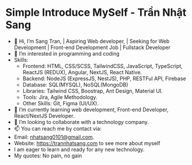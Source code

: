# Simple Introduce MySelf - Trần Nhật Sang

- 👋 Hi, I’m Sang Tran, | Aspiring Web developer, | Seeking for Web Development | Front-end Development Job | Fullstack Developer
- 👀 I’m interested in programming and coding
- Skills:
  + Frontend: HTML, CSS/SCSS, TailwindCSS, JavaScript, TypeScript, ReactJS (REDUX), Angular, NextJS, React Native.
  + Backend: NodeJS (ExpressJS, NestJS), PHP, RESTFul API, Firebase
  + Database: SQL(MYSQL), NoSQL(MongoDB)
  + Libraries: Tailwind CSS, Boostrap, Ant Design, Material UI.
  + Tools: Jira, Agile Methodology.
  + Other Skills: Git, Figma (UI/UX).
- 🌱 I’m currently learning web development, Front-end Developer, React/NextJS Developer.
- 💞️ I’m looking to collaborate with a technology company.
- 📫 You can reach me by contact via:
- Email: nhatsang0101@gmail.com.
- Website: https://trannhatsang.com to see more about myself
- I am eager to learn and ready for any new technology.
- My quotes: No pain, no gain
<!---
sangtrandev00/sangtrandev00 is a ✨ particular ✨ repository because its `README.md` (this file) appears on your GitHub profile.
You can click the Preview link to take a look at your changes.
--->
